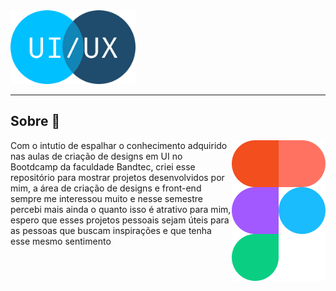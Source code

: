 <img alingn="center" width=200p src="https://github.com/cadusouza47/Designs-de-Telas-Figma/blob/main/img/uiux.png"/>
  
********************
<p align="center">
  
## **Sobre** 📖
  
</p>
<img width=150px align="right" src="https://github.com/cadusouza47/Designs-de-Telas-Figma/blob/main/img/figma.png"/> 
  
<span align="left">Com o intutio de espalhar o conhecimento adquirido nas aulas de criação de designs em UI no Bootdcamp da faculdade Bandtec, criei esse repositório para mostrar projetos desenvolvidos por mim, a área de criação de designs e front-end sempre me interessou muito e nesse semestre percebi mais ainda o quanto isso é atrativo para mim, espero que esses projetos pessoais sejam úteis para as pessoas que buscam inspirações e que tenha esse mesmo sentimento </span>




